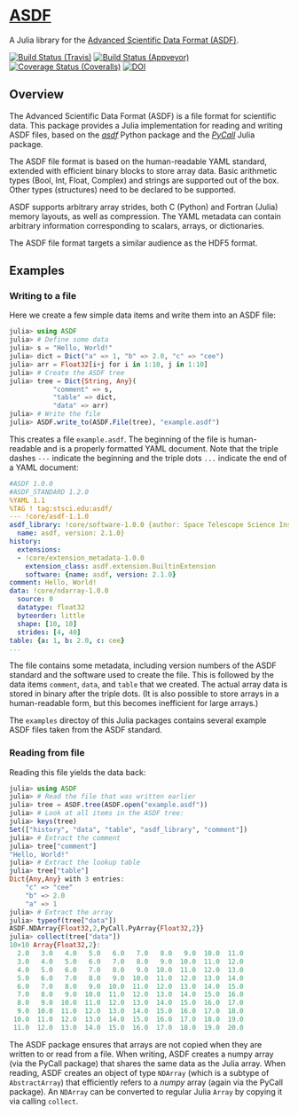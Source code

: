 # [ASDF](https://github.com/eschnett/ASDF)

A Julia library for the [Advanced Scientific Data Format (ASDF)](https://asdf-standard.readthedocs.io/en/latest/index.html).

[![Build Status (Travis)](https://travis-ci.org/eschnett/ASDF.jl.svg?branch=master)](https://travis-ci.org/eschnett/ASDF.jl)
[![Build Status (Appveyor)](https://ci.appveyor.com/api/projects/status/4voe93gewdi9i0pq/branch/master?svg=true)](https://ci.appveyor.com/project/eschnett/asdf-jl/branch/master)
[![Coverage Status (Coveralls)](https://coveralls.io/repos/github/eschnett/ASDF.jl/badge.svg?branch=master)](https://coveralls.io/github/eschnett/ASDF.jl?branch=master)
[![DOI](https://zenodo.org/badge/144600920.svg)](https://zenodo.org/badge/latestdoi/144600920)

## Overview

The Advanced Scientific Data Format (ASDF) is a file format for scientific data. This package provides a Julia implementation for reading and writing ASDF files, based on the [*asdf*](https://github.com/spacetelescope/asdf) Python package and the [*PyCall*](https://github.com/JuliaPy/PyCall.jl) Julia package.

The ASDF file format is based on the human-readable YAML standard, extended with efficient binary blocks to store array data. Basic arithmetic types (Bool, Int, Float, Complex) and strings are supported out of the box. Other types (structures) need to be declared to be supported.

ASDF supports arbitrary array strides, both C (Python) and Fortran (Julia) memory layouts, as well as compression. The YAML metadata can contain arbitrary information corresponding to scalars, arrays, or dictionaries.

The ASDF file format targets a similar audience as the HDF5 format.

## Examples

### Writing to a file

Here we create a few simple data items and write them into an ASDF file:

```Julia
julia> using ASDF
julia> # Define some data
julia> s = "Hello, World!"
julia> dict = Dict("a" => 1, "b" => 2.0, "c" => "cee")
julia> arr = Float32[i+j for i in 1:10, j in 1:10]
julia> # Create the ASDF tree
julia> tree = Dict{String, Any}(
           "comment" => s,
           "table" => dict,
           "data" => arr)
julia> # Write the file
julia> ASDF.write_to(ASDF.File(tree), "example.asdf")
```

This creates a file `example.asdf`. The beginning of the file is human-readable and is a properly formatted YAML document. Note that the triple dashes `---` indicate the beginning and the triple dots `...` indicate the end of a YAML document:

```YAML
#ASDF 1.0.0
#ASDF_STANDARD 1.2.0
%YAML 1.1
%TAG ! tag:stsci.edu:asdf/
--- !core/asdf-1.1.0
asdf_library: !core/software-1.0.0 {author: Space Telescope Science Institute, homepage: 'http://github.com/spacetelescope/asdf',
  name: asdf, version: 2.1.0}
history:
  extensions:
  - !core/extension_metadata-1.0.0
    extension_class: asdf.extension.BuiltinExtension
    software: {name: asdf, version: 2.1.0}
comment: Hello, World!
data: !core/ndarray-1.0.0
  source: 0
  datatype: float32
  byteorder: little
  shape: [10, 10]
  strides: [4, 40]
table: {a: 1, b: 2.0, c: cee}
...
```

The file contains some metadata, including version numbers of the ASDF standard and the software used to create the file. This is followed by the data items `comment`, `data`, and `table` that we created. The actual array data is stored in binary after the triple dots. (It is also possible to store arrays in a human-readable form, but this becomes inefficient for large arrays.)

The `examples` directoy of this Julia packages contains several example ASDF files taken from the ASDF standard.

### Reading from file

Reading this file yields the data back:

```Julia
julia> using ASDF
julia> # Read the file that was written earlier
julia> tree = ASDF.tree(ASDF.open("example.asdf"))
julia> # Look at all items in the ASDF tree:
julia> keys(tree)
Set(["history", "data", "table", "asdf_library", "comment"])
julia> # Extract the comment
julia> tree["comment"]
"Hello, World!"
julia> # Extract the lookup table
julia> tree["table"]
Dict{Any,Any} with 3 entries:
    "c" => "cee"
    "b" => 2.0
    "a" => 1
julia> # Extract the array
julia> typeof(tree["data"])
ASDF.NDArray{Float32,2,PyCall.PyArray{Float32,2}}
julia> collect(tree["data"])
10×10 Array{Float32,2}:
  2.0   3.0   4.0   5.0   6.0   7.0   8.0   9.0  10.0  11.0
  3.0   4.0   5.0   6.0   7.0   8.0   9.0  10.0  11.0  12.0
  4.0   5.0   6.0   7.0   8.0   9.0  10.0  11.0  12.0  13.0
  5.0   6.0   7.0   8.0   9.0  10.0  11.0  12.0  13.0  14.0
  6.0   7.0   8.0   9.0  10.0  11.0  12.0  13.0  14.0  15.0
  7.0   8.0   9.0  10.0  11.0  12.0  13.0  14.0  15.0  16.0
  8.0   9.0  10.0  11.0  12.0  13.0  14.0  15.0  16.0  17.0
  9.0  10.0  11.0  12.0  13.0  14.0  15.0  16.0  17.0  18.0
 10.0  11.0  12.0  13.0  14.0  15.0  16.0  17.0  18.0  19.0
 11.0  12.0  13.0  14.0  15.0  16.0  17.0  18.0  19.0  20.0
```

The ASDF package ensures that arrays are not copied when they are written to or read from a file. When writing, ASDF creates a numpy array (via the PyCall package) that shares the same data as the Julia array. When reading, ASDF creates an object of type `NDArray` (which is a subtype of `AbstractArray`) that efficiently refers to a *numpy* array (again via the PyCall package). An `NDArray` can be converted to regular Julia `Array` by copying it via calling `collect`.
